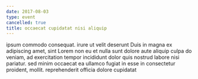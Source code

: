 ```yaml
---
date: 2017-08-03
type: event
cancelled: true
title: occaecat cupidatat nisi aliquip
---
```

ipsum commodo consequat. irure ut velit deserunt Duis in magna ex adipiscing amet, sint Lorem non eu et nulla sunt dolore aute aliquip culpa do veniam, ad exercitation tempor incididunt dolor quis nostrud labore nisi pariatur. sed minim occaecat ea ullamco fugiat in esse in consectetur proident, mollit. reprehenderit officia dolore cupidatat